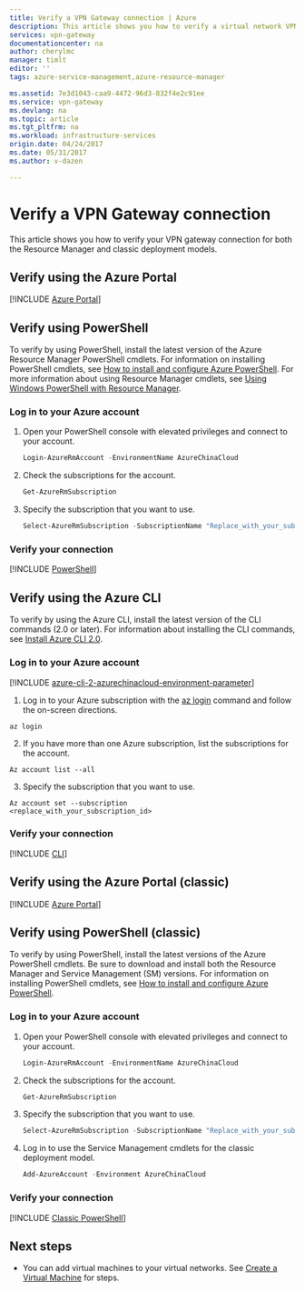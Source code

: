 ```yaml
---
title: Verify a VPN Gateway connection | Azure
description: This article shows you how to verify a virtual network VPN Gateway connection.
services: vpn-gateway
documentationcenter: na
author: cherylmc
manager: timlt
editor: ''
tags: azure-service-management,azure-resource-manager

ms.assetid: 7e3d1043-caa9-4472-96d3-832f4e2c91ee
ms.service: vpn-gateway
ms.devlang: na
ms.topic: article
ms.tgt_pltfrm: na
ms.workload: infrastructure-services
origin.date: 04/24/2017
ms.date: 05/31/2017
ms.author: v-dazen

---
```

# Verify a VPN Gateway connection

This article shows you how to verify your VPN gateway connection for both the Resource Manager and classic deployment models.

## Verify using the Azure Portal

[!INCLUDE [Azure Portal](../../includes/vpn-gateway-verify-connection-portal-rm-include.md)]

## Verify using PowerShell

To verify by using PowerShell, install the latest version of the Azure Resource Manager PowerShell cmdlets. For information on installing PowerShell cmdlets, see [How to install and configure Azure PowerShell](https://docs.microsoft.com/powershell/azure/overview). For more information about using Resource Manager cmdlets, see [Using Windows PowerShell with Resource Manager](../powershell-azure-resource-manager.md).

### Log in to your Azure account
1. Open your PowerShell console with elevated privileges and connect to your account.

    ```powershell
    Login-AzureRmAccount -EnvironmentName AzureChinaCloud
    ```
2. Check the subscriptions for the account.

    ```powershell
    Get-AzureRmSubscription
    ``` 
3. Specify the subscription that you want to use.

    ```powershell
    Select-AzureRmSubscription -SubscriptionName "Replace_with_your_subscription_name"
    ```

### Verify your connection

[!INCLUDE [PowerShell](../../includes/vpn-gateway-verify-connection-ps-rm-include.md)]

## Verify using the Azure CLI

To verify by using the Azure CLI, install the latest version of the CLI commands (2.0 or later). For information about installing the CLI commands, see [Install Azure CLI 2.0](https://docs.microsoft.com/cli/azure/install-azure-cli).

### Log in to your Azure account

[!INCLUDE [azure-cli-2-azurechinacloud-environment-parameter](../../includes/azure-cli-2-azurechinacloud-environment-parameter.md)]

1. Log in to your Azure subscription with the [az login](https://docs.microsoft.com/cli/azure/#login) command and follow the on-screen directions.

  ```azurecli
  az login
  ```
2. If you have more than one Azure subscription, list the subscriptions for the account.

  ```azurecli
  Az account list --all
  ```
3. Specify the subscription that you want to use.

  ```azurecli
  Az account set --subscription
  <replace_with_your_subscription_id>
  ```

### Verify your connection

[!INCLUDE [CLI](../../includes/vpn-gateway-verify-connection-cli-rm-include.md)]

## Verify using the Azure Portal (classic)
[!INCLUDE [Azure Portal](../../includes/vpn-gateway-verify-connection-azureportal-classic-include.md)]

## Verify using PowerShell (classic)
To verify by using PowerShell, install the latest versions of the Azure PowerShell cmdlets. Be sure to download and install both the Resource Manager and Service Management (SM) versions. For information on installing PowerShell cmdlets, see [How to install and configure Azure PowerShell](https://docs.microsoft.com/powershell/azure/overview). 

### Log in to your Azure account
1. Open your PowerShell console with elevated privileges and connect to your account.

    ```powershell
    Login-AzureRmAccount -EnvironmentName AzureChinaCloud
    ```
2. Check the subscriptions for the account.

    ```powershell
    Get-AzureRmSubscription 
    ```
3. Specify the subscription that you want to use.

    ```powershell
    Select-AzureRmSubscription -SubscriptionName "Replace_with_your_subscription_name"
    ```
4. Log in to use the Service Management cmdlets for the classic deployment model.

    ```powershell
    Add-AzureAccount -Environment AzureChinaCloud
    ```

### Verify your connection
[!INCLUDE [Classic PowerShell](../../includes/vpn-gateway-verify-connection-ps-classic-include.md)]

## Next steps
* You can add virtual machines to your virtual networks. See [Create a Virtual Machine](../virtual-machines/virtual-machines-windows-hero-tutorial.md?toc=%2fvirtual-machines%2fwindows%2ftoc.json) for steps.
